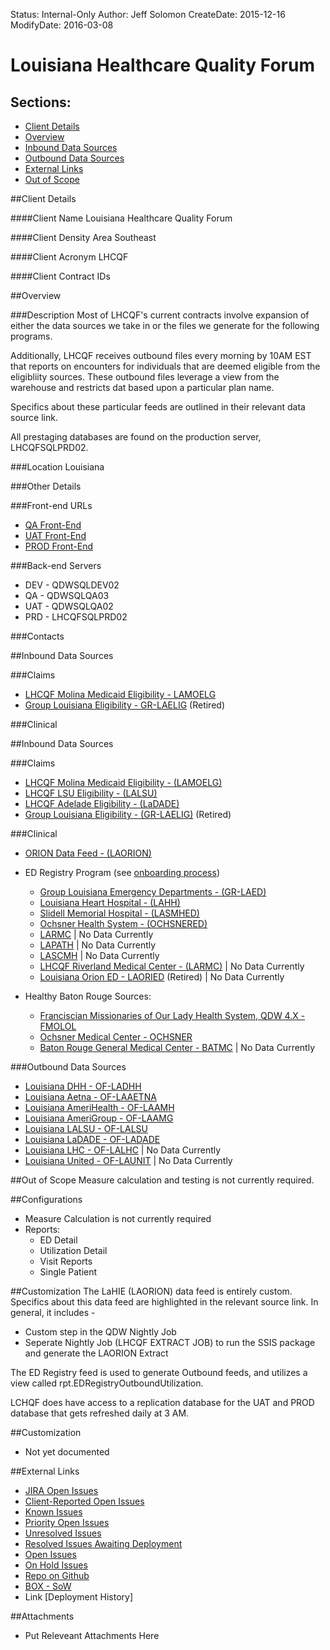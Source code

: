 Status: Internal-Only
Author: Jeff Solomon
CreateDate: 2015-12-16
ModifyDate: 2016-03-08

# Louisiana Healthcare Quality Forum

## Sections:
* [Client Details](#client-details)
* [Overview](#overview)
* [Inbound Data Sources](#inbound-data-sources)
* [Outbound Data Sources](#outbound-data-sources)
* [External Links](#external-links)
* [Out of Scope](#out-of-scope)

##Client Details

####Client Name
Louisiana Healthcare Quality Forum

####Client Density Area
Southeast

####Client Acronym
LHCQF

####Client Contract IDs





##Overview

###Description
Most of LHCQF's current contracts involve expansion of either the data sources we take in or the files we generate for the following programs.  


Additionally, LHCQF receives outbound files every morning by 10AM EST that reports on encounters for individuals that are deemed eligible from the eligibliity sources. These outbound files leverage a view from the warehouse and restricts dat based upon a particular plan name.


Specifics about these particular feeds are outlined in their relevant data source link. 

All prestaging databases are found on the production server, LHCQFSQLPRD02.


###Location
Louisiana

###Other Details


###Front-end URLs
* [QA Front-End](https://LHCQFwebtst01.arcadiahosted.local/) 
* [UAT Front-End](https://LHCQFtest.arcadiaanalytics.com/) 
* [PROD Front-End](https://laedie.lhcqf.org/)

###Back-end Servers
* DEV - QDWSQLDEV02
* QA - QDWSQLQA03
* UAT - QDWSQLQA02
* PRD - LHCQFSQLPRD02


###Contacts  

##Inbound Data Sources

###Claims
* [LHCQF Molina Medicaid Eligibility - LAMOELG](../~Implementations/~Sources/LAMOELG/index.html) 
* [Group Louisiana Eligibility - GR-LAELIG](../~Implementations/~Sources/GR-LAELIG/index.html) (Retired)  


###Clinical


##Inbound Data Sources

###Claims
* [LHCQF Molina Medicaid Eligibility - (LAMOELG)](./Sources/LAMOELG/index.html) 
* [LHCQF LSU Eligibility - (LALSU)](./Sources/LALSU/index.html)
* [LHCQF Adelade Eligibility - (LaDADE)](./Sources/LADADE/index.html)
* [Group Louisiana Eligibility - (GR-LAELIG)](./Sources/GR-LAELIG/index.html) (Retired)  


###Clinical


* [ORION Data Feed - (LAORION)](./Sources/LAORION.md)

* ED Registry Program (see [onboarding process](./Sources/LHCQF-ED-Registry-Onboarding.md))
    * [Group Louisiana Emergency Departments - (GR-LAED)](./Sources/GR-LAED/index.html) 
    * [Louisiana Heart Hospital - (LAHH)](./Sources/LAHH.md)
    * [Slidell Memorial Hospital - (LASMHED)](./Sources/LASMHED.md)
    * [Ochsner Health System - (OCHSNERED)](./Sources/OCHSNERED.md)
    * [LARMC](./Sources/LARMC.md) | No Data Currently
    * [LAPATH](./Sources/LAPATH.md) | No Data Currently
    * [LASCMH](./Sources/LASCMH.md) | No Data Currently
    * [LHCQF Riverland Medical Center - (LARMC)](./Sources/LARMC.md) | No Data Currently
    * [Louisiana Orion ED - LAORIED](./Sources/LAORIED/index.html) (Retired) | No Data Currently


* Healthy Baton Rouge Sources:
    * [Franciscian Missionaries of Our Lady Health System, QDW 4.X - FMOLOL](./Sources/FMOLOL/index.html) 
    * [Ochsner Medical Center - OCHSNER](./Sources/OCHSNER/index.html) 
    * [Baton Rouge General Medical Center - BATMC](./Sources/BATMC/index.html) | No Data Currently

###Outbound Data Sources

* [Louisiana DHH - OF-LADHH](./Sources/OF-LADHH/index.html) 
* [Louisiana Aetna - OF-LAAETNA](./Sources/OF-LAAETNA/index.html) 
* [Louisiana AmeriHealth - OF-LAAMH](./Sources/OF-LAAMH/index.html) 
* [Louisiana AmeriGroup - OF-LAAMG](./Sources/OF-LAAMG/index.html) 
* [Louisiana LALSU - OF-LALSU](./Sources/OF-LALSU/index.html) 
* [Louisiana LaDADE - OF-LADADE](./Sources/OF-LADADE/index.html) 
* [Louisiana LHC - OF-LALHC](./Sources/OF-LALHC/index.html) | No Data Currently
* [Louisiana United - OF-LAUNIT](./Sources/OF-LAUNIT/index.html) | No Data Currently


##Out of Scope
Measure calculation and testing is not currently required. 

##Configurations
* Measure Calculation is not currently required
* Reports:
    * ED Detail
    * Utilization Detail
    * Visit Reports
    * Single Patient
 



##Customization 
The LaHIE (LAORION) data feed is entirely custom. Specifics about this data feed are highlighted in the relevant source link. In general, it includes - 
* Custom step in the QDW Nightly Job
* Seperate Nightly Job (LHCQF EXTRACT JOB) to run the SSIS package and generate the LAORION Extract

The ED Registry feed is used to generate Outbound feeds, and utilizes a view called rpt.EDRegistryOutboundUtilization.

LCHQF does have access to a replication database for the UAT and PROD database that gets refreshed daily at 3 AM. 


##Customization 
* Not yet documented


##External Links

* [JIRA Open Issues](https://jira.arcadiasolutions.com/issues/?jql=labels%20%3D%20LHCQF)
* [Client-Reported Open Issues](https://jira.arcadiasolutions.com/issues/?jql=%22Impacted%20Data%20Sources%22%20IN%20(LHCQF)%20AND%20%22Client%20Reported%20Indicator%22%20%3D%20Yes%20AND%20status%20NOT%20IN%20(Closed))
* [Known Issues](https://jira.arcadiasolutions.com/issues/?jql=%22Impacted%20Data%20Sources%22%20IN%20(LHCQF)%20AND%20resolution%20IN%20(%22Known%20Issue%22))
* [Priority Open Issues](https://jira.arcadiasolutions.com/issues/?jql=%22Impacted%20Data%20Sources%22%20IN%20(LHCQF)%20AND%20%22Calculated%20Priority%22%20%3C%205%20AND%20status%20NOT%20IN%20(Closed))
* [Unresolved Issues](https://jira.arcadiasolutions.com/issues/?jql=%22Impacted%20Data%20Sources%22%20IN%20(LHCQF)%20AND%20status%20NOT%20IN%20(Resolved%2C%20Complete%2C%20%22Deploy%20to%20DEV%22%2C%20%22Deploy%20to%20QA%22%2C%20%22Deploy%20to%20UAT%22%2C%20%22Deploy%20to%20PROD%22%2C%20%22Validate%20in%20DEV%22%2C%20%22Validate%20in%20QA%22%2C%20%22Validate%20in%20QA%22%2C%20%22Validate%20in%20UAT%22%2C%20%22Validate%20in%20PROD%22%2C%20Closed))
* [Resolved Issues Awaiting Deployment](https://jira.arcadiasolutions.com/issues/?jql=%22Impacted%20Data%20Sources%22%20IN%20(LHCQF)%20AND%20status%20IN%20(Resolved%2C%20Complete%2C%20%22Deploy%20to%20DEV%22%2C%20%22Deploy%20to%20QA%22%2C%20%22Deploy%20to%20UAT%22%2C%20%22Deploy%20to%20PROD%22%2C%20%22Validate%20in%20DEV%22%2C%20%22Validate%20in%20QA%22%2C%20%22Validate%20in%20QA%22%2C%20%22Validate%20in%20UAT%22%2C%20%22Validate%20in%20PROD%22))
* [Open Issues](https://jira.arcadiasolutions.com/issues/?jql=%20%22Impacted%20Data%20Sources%22%20IN%20(LHCQF)%20AND%20status%20NOT%20IN%20(Closed))
* [On Hold Issues](https://jira.arcadiasolutions.com/issues/?jql=%22Impacted%20Data%20Sources%22%20IN%20(LHCQF)%20AND%20status%20IN%20(%22On%20Hold%22%2C%20%22On%20Hold-External%22%2C%20%22On%20Hold-Internal%22)%20)
* [Repo on Github](https://github.com/arcadia/qdw-LHCQF) 
* [BOX - SoW](https://arcadia.app.box.com/files/0/f/1570839907/LHCQF)
* Link [Deployment History]

##Attachments
* Put Releveant Attachments Here

